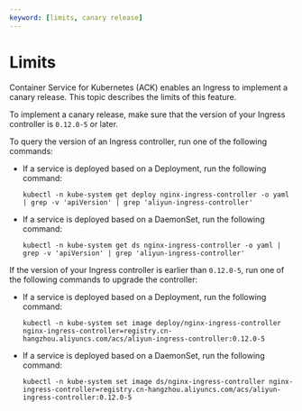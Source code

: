 ```yaml
---
keyword: [limits, canary release]
---
```


# Limits

Container Service for Kubernetes \(ACK\) enables an Ingress to implement a canary release. This topic describes the limits of this feature.

To implement a canary release, make sure that the version of your Ingress controller is `0.12.0-5` or later.

To query the version of an Ingress controller, run one of the following commands:

-   If a service is deployed based on a Deployment, run the following command:

    ```
    kubectl -n kube-system get deploy nginx-ingress-controller -o yaml | grep -v 'apiVersion' | grep 'aliyun-ingress-controller'
    ```

-   If a service is deployed based on a DaemonSet, run the following command:

    ```
    kubectl -n kube-system get ds nginx-ingress-controller -o yaml | grep -v 'apiVersion' | grep 'aliyun-ingress-controller'
    ```


If the version of your Ingress controller is earlier than `0.12.0-5`, run one of the following commands to upgrade the controller:

-   If a service is deployed based on a Deployment, run the following command:

    ```
    kubectl -n kube-system set image deploy/nginx-ingress-controller nginx-ingress-controller=registry.cn-hangzhou.aliyuncs.com/acs/aliyun-ingress-controller:0.12.0-5
    ```

-   If a service is deployed based on a DaemonSet, run the following command:

    ```
    kubectl -n kube-system set image ds/nginx-ingress-controller nginx-ingress-controller=registry.cn-hangzhou.aliyuncs.com/acs/aliyun-ingress-controller:0.12.0-5
    ```


